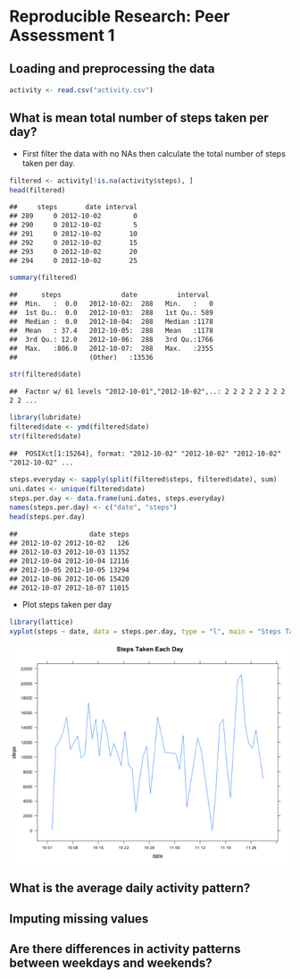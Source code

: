 # Reproducible Research: Peer Assessment 1


## Loading and preprocessing the data

```r
activity <- read.csv("activity.csv")
```



## What is mean total number of steps taken per day?

* First filter the data with no NAs then calculate the total number of steps taken per day.

```r
filtered <- activity[!is.na(activity$steps), ]
head(filtered)
```

```
##     steps       date interval
## 289     0 2012-10-02        0
## 290     0 2012-10-02        5
## 291     0 2012-10-02       10
## 292     0 2012-10-02       15
## 293     0 2012-10-02       20
## 294     0 2012-10-02       25
```

```r
summary(filtered)
```

```
##      steps               date          interval   
##  Min.   :  0.0   2012-10-02:  288   Min.   :   0  
##  1st Qu.:  0.0   2012-10-03:  288   1st Qu.: 589  
##  Median :  0.0   2012-10-04:  288   Median :1178  
##  Mean   : 37.4   2012-10-05:  288   Mean   :1178  
##  3rd Qu.: 12.0   2012-10-06:  288   3rd Qu.:1766  
##  Max.   :806.0   2012-10-07:  288   Max.   :2355  
##                  (Other)   :13536
```

```r
str(filtered$date)
```

```
##  Factor w/ 61 levels "2012-10-01","2012-10-02",..: 2 2 2 2 2 2 2 2 2 2 ...
```

```r
library(lubridate)
filtered$date <- ymd(filtered$date)
str(filtered$date)
```

```
##  POSIXct[1:15264], format: "2012-10-02" "2012-10-02" "2012-10-02" "2012-10-02" ...
```

```r
steps.everyday <- sapply(split(filtered$steps, filtered$date), sum)
uni.dates <- unique(filtered$date)
steps.per.day <- data.frame(uni.dates, steps.everyday)
names(steps.per.day) <- c("date", "steps")
head(steps.per.day)
```

```
##                  date steps
## 2012-10-02 2012-10-02   126
## 2012-10-03 2012-10-03 11352
## 2012-10-04 2012-10-04 12116
## 2012-10-05 2012-10-05 13294
## 2012-10-06 2012-10-06 15420
## 2012-10-07 2012-10-07 11015
```

* Plot steps taken per day

```r
library(lattice)
xyplot(steps ~ date, data = steps.per.day, type = "l", main = "Steps Taken Each Day", scales = list(tick.number = 10))
```

![plot of chunk unnamed-chunk-3](figure/unnamed-chunk-3.png) 



## What is the average daily activity pattern?



## Imputing missing values



## Are there differences in activity patterns between weekdays and weekends?
